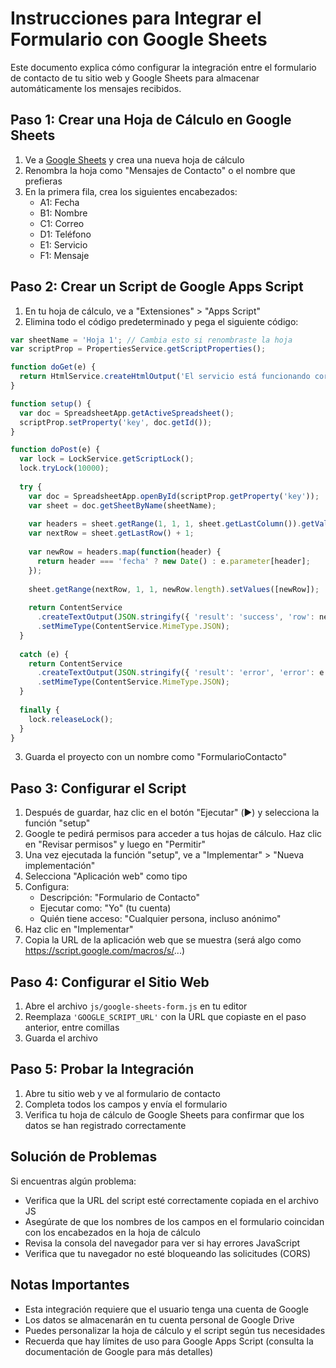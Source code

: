 # Instrucciones para Integrar el Formulario con Google Sheets

Este documento explica cómo configurar la integración entre el formulario de contacto de tu sitio web y Google Sheets para almacenar automáticamente los mensajes recibidos.

## Paso 1: Crear una Hoja de Cálculo en Google Sheets

1. Ve a [Google Sheets](https://sheets.google.com) y crea una nueva hoja de cálculo
2. Renombra la hoja como "Mensajes de Contacto" o el nombre que prefieras
3. En la primera fila, crea los siguientes encabezados:
   - A1: Fecha
   - B1: Nombre
   - C1: Correo
   - D1: Teléfono
   - E1: Servicio
   - F1: Mensaje

## Paso 2: Crear un Script de Google Apps Script

1. En tu hoja de cálculo, ve a "Extensiones" > "Apps Script"
2. Elimina todo el código predeterminado y pega el siguiente código:

```javascript
var sheetName = 'Hoja 1'; // Cambia esto si renombraste la hoja
var scriptProp = PropertiesService.getScriptProperties();

function doGet(e) {
  return HtmlService.createHtmlOutput('El servicio está funcionando correctamente.');
}

function setup() {
  var doc = SpreadsheetApp.getActiveSpreadsheet();
  scriptProp.setProperty('key', doc.getId());
}

function doPost(e) {
  var lock = LockService.getScriptLock();
  lock.tryLock(10000);
  
  try {
    var doc = SpreadsheetApp.openById(scriptProp.getProperty('key'));
    var sheet = doc.getSheetByName(sheetName);
    
    var headers = sheet.getRange(1, 1, 1, sheet.getLastColumn()).getValues()[0];
    var nextRow = sheet.getLastRow() + 1;
    
    var newRow = headers.map(function(header) {
      return header === 'fecha' ? new Date() : e.parameter[header];
    });
    
    sheet.getRange(nextRow, 1, 1, newRow.length).setValues([newRow]);
    
    return ContentService
      .createTextOutput(JSON.stringify({ 'result': 'success', 'row': nextRow }))
      .setMimeType(ContentService.MimeType.JSON);
  }
  
  catch (e) {
    return ContentService
      .createTextOutput(JSON.stringify({ 'result': 'error', 'error': e }))
      .setMimeType(ContentService.MimeType.JSON);
  }
  
  finally {
    lock.releaseLock();
  }
}
```

3. Guarda el proyecto con un nombre como "FormularioContacto"

## Paso 3: Configurar el Script

1. Después de guardar, haz clic en el botón "Ejecutar" (▶️) y selecciona la función "setup"
2. Google te pedirá permisos para acceder a tus hojas de cálculo. Haz clic en "Revisar permisos" y luego en "Permitir"
3. Una vez ejecutada la función "setup", ve a "Implementar" > "Nueva implementación"
4. Selecciona "Aplicación web" como tipo
5. Configura:
   - Descripción: "Formulario de Contacto"
   - Ejecutar como: "Yo" (tu cuenta)
   - Quién tiene acceso: "Cualquier persona, incluso anónimo"
6. Haz clic en "Implementar"
7. Copia la URL de la aplicación web que se muestra (será algo como https://script.google.com/macros/s/...)

## Paso 4: Configurar el Sitio Web

1. Abre el archivo `js/google-sheets-form.js` en tu editor
2. Reemplaza `'GOOGLE_SCRIPT_URL'` con la URL que copiaste en el paso anterior, entre comillas
3. Guarda el archivo

## Paso 5: Probar la Integración

1. Abre tu sitio web y ve al formulario de contacto
2. Completa todos los campos y envía el formulario
3. Verifica tu hoja de cálculo de Google Sheets para confirmar que los datos se han registrado correctamente

## Solución de Problemas

Si encuentras algún problema:

- Verifica que la URL del script esté correctamente copiada en el archivo JS
- Asegúrate de que los nombres de los campos en el formulario coincidan con los encabezados en la hoja de cálculo
- Revisa la consola del navegador para ver si hay errores JavaScript
- Verifica que tu navegador no esté bloqueando las solicitudes (CORS)

## Notas Importantes

- Esta integración requiere que el usuario tenga una cuenta de Google
- Los datos se almacenarán en tu cuenta personal de Google Drive
- Puedes personalizar la hoja de cálculo y el script según tus necesidades
- Recuerda que hay límites de uso para Google Apps Script (consulta la documentación de Google para más detalles)
